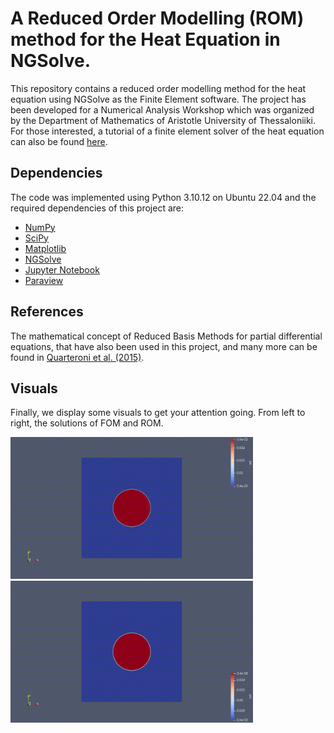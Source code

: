 # A Reduced Order Modelling (ROM) method for the Heat Equation in NGSolve.

This repository contains a reduced order modelling method for the heat equation using NGSolve as the Finite Element software. The project has been developed for a Numerical Analysis Workshop which was organized by the Department of Mathematics of Aristotle University of Thessaloniiki. For those interested, a tutorial of a finite element solver of the heat equation can also be found [here](https://github.com/JSchoeberl/iFEM/blob/master/timedependent/intro/heatequation.ipynb). 

## Dependencies

The code was implemented using Python 3.10.12 on Ubuntu 22.04 and the required dependencies of this project are:
* [NumPy](https://numpy.org/)
* [SciPy](https://scipy.org/)
* [Matplotlib](https://matplotlib.org/)
* [NGSolve](https://ngsolve.org/)
* [Jupyter Notebook](https://jupyter.org/)
* [Paraview](https://www.paraview.org/)

## References

The mathematical concept of Reduced Basis Methods for partial differential equations, that have also been used in this project, and many more can be found in [Quarteroni et al. (2015)](https://doi.org/10.1007/978-3-319-15431-2).

## Visuals

Finally, we display some visuals to get your attention going. From left to right, the solutions of FOM and ROM.

<p float="middle">

<img src="https://github.com/PaggeliD/Heat-Equation-ROM/blob/main/sols/u_approx/png_files/uh_sol.gif" alt="FOM" width=388 />
<img src="https://github.com/PaggeliD/Heat-Equation-ROM/blob/main/sols/u_red_r4/png_files/ur_sol.gif" width=388 />

</p>
